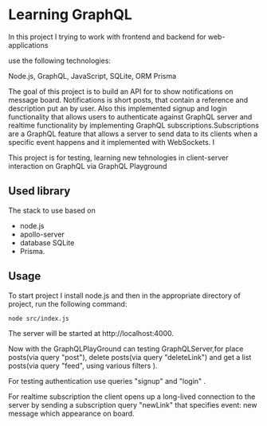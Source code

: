 # Learning GraphQL
In this project I trying to work with 
 frontend and backend for web-applications

 use the following technologies:
 
 Node.js, GraphQL, JavaScript, SQLite, ORM Prisma

The goal of this project is to build an API for to show notifications on message board.
Notifications is short posts, that contain a reference and description put an by user.
Also  this implemented signup and login functionality that allows users to authenticate against  GraphQL server and realtime functionality  by implementing GraphQL subscriptions.Subscriptions are a GraphQL feature that allows a server to send data to its clients when a specific event happens and it implemented with WebSockets. I 

This project is for testing, learning new tehnologies in client-server interaction on GraphQL via GraphQL Playground


## Used library
The stack to use based on 
- node.js 
- apollo-server
- database SQLite
- Prisma.

## Usage
To start project I install node.js
and then in the appropriate directory of project, run the following command:

```
node src/index.js
```

The server will be started at http://localhost:4000.

Now with the GraphQLPlayGround can testing GraphQLServer,for place posts(via query "post"), delete posts(via query "deleteLink") 
and get a list posts(via query "feed", using various filters ).

For testing authentication use queries "signup" and "login" .

For realtime subscription the client  opens up a long-lived connection to the server by sending a subscription query "newLink" that specifies event: new message which appearance on board.
